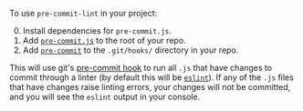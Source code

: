 To use `pre-commit-lint` in your project:

0. Install dependencies for `pre-commit.js`.
1. Add [`pre-commit.js`](https://github.com/el-ethan/pre-commit-lint/blob/master/pre-commit.js) to the root of your repo.
2. Add [`pre-commit`](https://github.com/el-ethan/pre-commit-lint/blob/master/pre-commit.js) to the `.git/hooks/` directory in your repo.

This will use git's [pre-commit hook](https://githooks.com/) to run all `.js` that have changes to commit through a linter (by default this will be [`eslint`](https://eslint.org/)). If any of the `.js` files that have changes raise linting errors, your changes will not be committed, and you will see the `eslint` output in your console.
